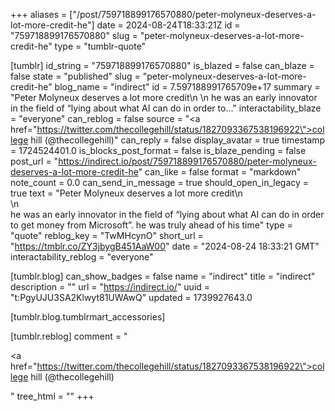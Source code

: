 +++
aliases = ["/post/759718899176570880/peter-molyneux-deserves-a-lot-more-credit-he"]
date = 2024-08-24T18:33:21Z
id = "759718899176570880"
slug = "peter-molyneux-deserves-a-lot-more-credit-he"
type = "tumblr-quote"

[tumblr]
id_string = "759718899176570880"
is_blazed = false
can_blaze = false
state = "published"
slug = "peter-molyneux-deserves-a-lot-more-credit-he"
blog_name = "indirect"
id = 7.597188991765709e+17
summary = "Peter Molyneux deserves a lot more credit\n \n he was an early innovator in the field of “lying about what AI can do in order to..."
interactability_blaze = "everyone"
can_reblog = false
source = "<a href=\"https://twitter.com/thecollegehill/status/1827093367538196922\">college hill (@thecollegehill)</a>"
can_reply = false
display_avatar = true
timestamp = 1724524401.0
is_blocks_post_format = false
is_blaze_pending = false
post_url = "https://indirect.io/post/759718899176570880/peter-molyneux-deserves-a-lot-more-credit-he"
can_like = false
format = "markdown"
note_count = 0.0
can_send_in_message = true
should_open_in_legacy = true
text = "Peter Molyneux deserves a lot more credit\n<br/>\n<br/>he was an early innovator in the field of &ldquo;lying about what AI can do in order to get money from Microsoft&rdquo;. he was truly ahead of his time"
type = "quote"
reblog_key = "TwMHcynO"
short_url = "https://tmblr.co/ZY3jbygB451AaW00"
date = "2024-08-24 18:33:21 GMT"
interactability_reblog = "everyone"

[tumblr.blog]
can_show_badges = false
name = "indirect"
title = "indirect"
description = ""
url = "https://indirect.io/"
uuid = "t:PgyUJU3SA2Klwyt81UWAwQ"
updated = 1739927643.0

[tumblr.blog.tumblrmart_accessories]

[tumblr.reblog]
comment = "<p><a href=\"https://twitter.com/thecollegehill/status/1827093367538196922\">college hill (@thecollegehill)</a></p>"
tree_html = ""
+++
